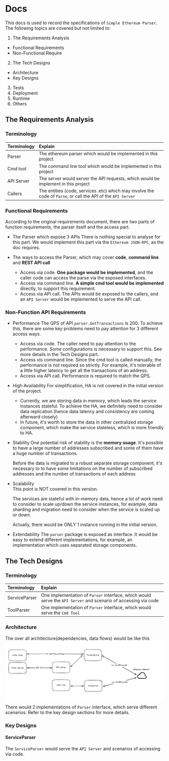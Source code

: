 # Docs

This docs is used to record the specifications of `Simple Ethereum Parser`. The following topics are covered but not limited to:

1. The Requirements Analysis 
  * Functional Requirements 
  * Non-Functional Require
2. The Tech Designs 
  * Architecture
  * Key Designs
3. Tests
4. Deployment 
5. Runtime
6. Others



## The Requirements Analysis 

### Terminology
|Terminology|Explain|
|:-- | :-- |
| Parser | The ethereum parser which would be implemented in this project |
| Cmd tool | The command line tool which would be implemented in this project |
| API Server | The server would server the API requests, which would be implement in this project| 
| Callers | The entities (code, services .etc) which may involve the code of `Parse`, or call the API of the `API Server` |


### Functional Requirements 

According to the original requirements document, there are two parts of function requirements, the parser itself and the access part.
* The Parser which expose 3 APIs 
  There is nothing special to analyse for this part. We would implement this part via the `Ethereum JSON-RPC`, as the doc requires.

* The ways to access the Parser, which may cover **code**, **command line** and **REST API call**  
  * Access via code. **One package would be implemented**, and the caller code can access the parse via the exposed interfaces.
  * Access via command line. **A simple cmd tool would be implemented** directly, to support this requirement.
  * Access via API call. The APIs would be exposed to the callers, and an `API Server` would be implemented to serve the API call. 

### Non-Function API Requirements

* Performance
  The QPS of API `parser.GetTransactions` is 200. To achieve this, there are some key problems need to pay attention for 3 different access ways.
  * Access via code. The caller need to pay attention to the performance. Some configurations is necessary to support this. See more details in the Tech Designs part.
  * Access vis command line. Since the cmd tool is called manually, the performance is not required so strictly. For example, it's tolerable of a little higher latency to get all the transactions of an address.
  * Access via API call. Performance is required to match the QPS.

* High Availability
  For simplification, HA is not covered in the initial version of the project.  
  * Currently, we are storing data in memory, which leads the service instances stateful. To achieve the HA, we definitely need to consider data replication (hence data latency and consistency are coming afterward closely) 
  * In future, it's worth to store the data in other centralized storage component, which make the service stateless, which is more friendly to HA.

* Stability
  One potential risk of stability is the **memory usage**. It's possible to have a large number of addresses subscribed and some of them have a huge number of transactions. 

  Before the data is migrated to a robust separate storage component, it's necessary to to have some limitations on the number of subscribed addresses and the number of transactions of each address
  

* Scalability  
  This point is NOT covered in this version. 

  The services are stateful with in-memory data, hence a lot of work need to consider to scale up/down the service instances, for example, data sharding and migration need to consider when the service is scaled up or down. 

  Actually, there would be ONLY 1 instance running in the initial version.


* Extendability 
  The `parser` package is exposed as interface. It would be easy to extend different implementations, for example, an implementation which uses separated storage components. 
  

## The Tech Designs 

### Terminology
|Terminology|Explain|
|:-- | :-- |
| ServiceParser| One implementation of `Parser` interface, which would serve the `API Server` and scenario of accessing via code |
| ToolParser | One implementation of `Parser` interface, which would serve the `Cmd Tool` |

### Architecture

The over all architecture(dependencies, data flows) would be like this
![architecture](images/architecture.png)

There would 2 implementations of `Parser` interface, which serve different scenarios. Refer to the key design sections for more details.


### Key Designs

#### ServiceParser

The `ServiceParser` would serve the `API Server` and scenarios of accessing via code.  









